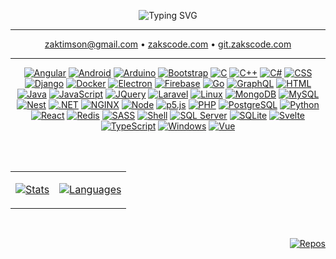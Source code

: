 <div align="center">
  
  ![Typing SVG](https://readme-typing-svg.herokuapp.com?font=Monospace&size=36&duration=3000&pause=3000&color=00FF00&center=true&vCenter=true&random=false&width=600&height=150&lines=Zakary+Timson;DevOps+%26+Software+Engineer)


  ---

  zaktimson@gmail.com • [zakscode.com](https://zakscode.com) • [git.zakscode.com](https://git.zakscode.com)

  ---

  <div>
    
[![Angular](https://img.shields.io/badge/Angular-DD0031?style=for-the-badge&logo=angular)](https://angular.io/)
[![Android](https://img.shields.io/badge/android-34A853?style=for-the-badge&logo=android&logoColor=ffffff)](https://www.android.com/)
[![Arduino](https://img.shields.io/badge/Arduino-00878F?style=for-the-badge&logo=arduino&logoColor=white)](https://www.arduino.cc/)
[![Bootstrap](https://img.shields.io/badge/Bootstrap-563D7C?style=for-the-badge&logo=bootstrap&logoColor=white)](https://getbootstrap.com)
[![C](https://img.shields.io/badge/C-A8B9CC?style=for-the-badge&logo=c&logoColor=ffffff)](https://en.cppreference.com/w/c/language)
[![C++](https://img.shields.io/badge/C%2B%2B-00599C?style=for-the-badge&logo=cplusplus)](https://cplusplus.com/)
[![C#](https://img.shields.io/badge/C%23-239120?style=for-the-badge&logo=csharp)](https://dotnet.microsoft.com/)
[![CSS](https://img.shields.io/badge/CSS-1572B6?style=for-the-badge&logo=css3)](https://www.w3.org/Style/CSS/Overview.en.html)
[![Django](https://img.shields.io/badge/django-0C4B33?style=for-the-badge&logo=django)](https://www.djangoproject.com/)
[![Docker](https://img.shields.io/badge/Docker-384d54?style=for-the-badge&logo=docker)](https://docker.com/)
[![Electron](https://img.shields.io/badge/Electron-47848F?style=for-the-badge&logo=electron&logoColor=white)](https://www.electronjs.org/)
[![Firebase](https://img.shields.io/badge/Firebase-FFFFFF?style=for-the-badge&logo=firebase)](https://firebase.google.com/)
[![Go](https://img.shields.io/badge/Go-00ADD8?style=for-the-badge&logo=go&logoColor=ffffff)](https://go.dev/)
[![GraphQL](https://img.shields.io/badge/GraphQL-E10098?style=for-the-badge&logo=graphql)](https://graphql.org/)
[![HTML](https://img.shields.io/badge/HTML-FFFFFF?style=for-the-badge&logo=html5)](https://developer.mozilla.org/en-US/docs/Glossary/HTML)
[![Java](https://img.shields.io/badge/Java-5382A1?style=for-the-badge&logo=coffeescript&logoColor=F8981D)](https://java.com/)
[![JavaScript](https://img.shields.io/badge/JavaScript-000000?style=for-the-badge&logo=javascript)](https://javascript.com/)
[![JQuery](https://img.shields.io/badge/jQuery-0769AD?style=for-the-badge&logo=jquery)](https://jquery.com )
[![Laravel](https://img.shields.io/badge/Laravel-6C6C6C?style=for-the-badge&logo=laravel)](https://laravel.com)
[![Linux](https://img.shields.io/badge/Linux-eeeeee?style=for-the-badge&logo=linux&logoColor=000000)](https://www.linux.org/)
[![MongoDB](https://img.shields.io/badge/mongodb-000000?style=for-the-badge&logo=mongodb)](https://www.mongodb.com/)
[![MySQL](https://img.shields.io/badge/MySQL-4479A1?style=for-the-badge&logo=mysql&logoColor=ffffff)](https://www.mysql.com/)
[![Nest](https://img.shields.io/badge/nestjs-E0234E?style=for-the-badge&logo=nestjs)](https://nestjs.com/)
[![.NET](https://img.shields.io/badge/.NET-512BD4?style=for-the-badge&logo=dotnet)](https://dotnet.microsoft.com/)
[![NGINX](https://img.shields.io/badge/NGINX-009639?style=for-the-badge&logo=nginx)](https://www.nginx.com/)
[![Node](https://img.shields.io/badge/Node.js-000000?style=for-the-badge&logo=nodedotjs)](https://nodejs.org/)
[![p5.js](https://img.shields.io/badge/p5.js-ed225d?style=for-the-badge&logo=p5dotjs&logoColor=white)](https://p5js.org/)
[![PHP](https://img.shields.io/badge/PHP-474A8A?style=for-the-badge&logo=php&logoColor=white)](https://www.php.net/)
[![PostgreSQL](https://img.shields.io/badge/PostgreSQl-212121?style=for-the-badge&logo=postgresql)](https://www.postgresql.org/)
[![Python](https://img.shields.io/badge/Python-FFD43B?style=for-the-badge&logo=python)](https://www.python.org/)
[![React](https://img.shields.io/badge/React-20232A?style=for-the-badge&logo=react)](https://reactjs.org/)
[![Redis](https://img.shields.io/badge/Redis-ffffff?style=for-the-badge&logo=redis)](https://redis.com/)
[![SASS](https://img.shields.io/badge/SASS-CC6699?style=for-the-badge&logo=sass&logoColor=ffffff)](https://sass-lang.com/)
[![Shell](https://img.shields.io/badge/Shell-000000?style=for-the-badge&logo=windowsterminal&logoColor=00ff00)](https://en.wikipedia.org/wiki/Shell_script)
[![SQL Server](https://img.shields.io/badge/SQL%20Server-CC2927?style=for-the-badge&logo=microsoftsqlserver)](https://www.microsoft.com/en-ca/sql-server)
[![SQLite](https://img.shields.io/badge/SQLITE-003B57?style=for-the-badge&logo=sqlite)](https://www.sqlite.org/index.html)
[![Svelte](https://img.shields.io/badge/Svelte-4A4A55?style=for-the-badge&logo=svelte)](https://svelte.dev/)
[![TypeScript](https://img.shields.io/badge/TypeScript-3178C6?style=for-the-badge&logo=typescript&logoColor=white)](https://typescriptlang.org/)
[![Windows](https://img.shields.io/badge/Windows-0078D4?style=for-the-badge&logo=windows)](https://microsoft.com/windows)
[![Vue](https://img.shields.io/badge/Vue.js-35495E?style=for-the-badge&logo=vuedotjs)](https://vuejs.org/)

  </div>
  <br><br>

  <div>

  <table border="0">
 <tr>
  <td>
      
[![Stats](https://denvercoder1-github-readme-stats.vercel.app/api?username=ztimson&show_icons=true&count_private=true&theme=react&border_color=7F3FBF&bg_color=0D1117&title_color=F85D7F&icon_color=F8D866)](https://github.com/ztimson)
  
  </td>
  <td>
    
[![Languages](https://denvercoder1-github-readme-stats.vercel.app/api/top-langs/?username=ztimson&langs_count=8&layout=compact&theme=react&border_color=7F3FBF&bg_color=0D1117&title_color=F85D7F&icon_color=F8D866)](https://github.com/ztimson)
  
  </td>
 </tr>
</table>
  </div>
</div>
<br>
<div align="right">

[![Repos](https://img.shields.io/badge/Repos-2962FF?style=for-the-badge&logo=koding&logoColor=white)](https://github.com/ztimson?tab=repositories)
  
</div>
